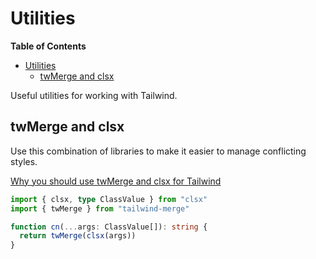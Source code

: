 # Utilities

<!-- START doctoc generated TOC please keep comment here to allow auto update -->
<!-- DON'T EDIT THIS SECTION, INSTEAD RE-RUN doctoc TO UPDATE -->
**Table of Contents**

- [Utilities](#utilities)
    - [twMerge and clsx](#twmerge-and-clsx)

<!-- END doctoc generated TOC please keep comment here to allow auto update -->

Useful utilities for working with Tailwind.

## twMerge and clsx

Use this combination of libraries to make it easier to manage conflicting styles.

[Why you should use twMerge and clsx for Tailwind](https://www.youtube.com/watch?v=re2JFITR7TI)

```ts
import { clsx, type ClassValue } from "clsx"
import { twMerge } from "tailwind-merge"

function cn(...args: ClassValue[]): string {
  return twMerge(clsx(args))
}
```
